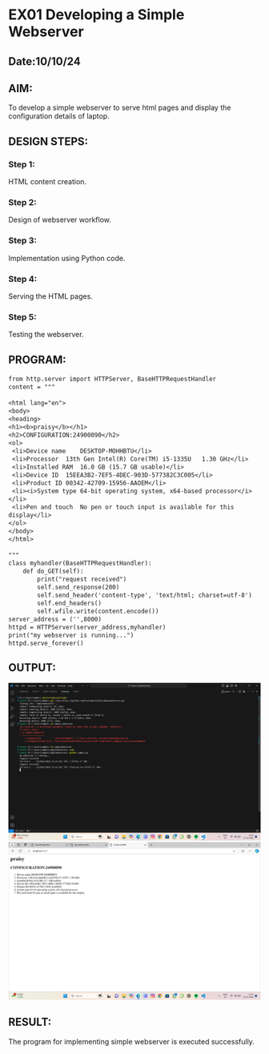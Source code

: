 # EX01 Developing a Simple Webserver
## Date:10/10/24

## AIM:
To develop a simple webserver to serve html pages and display the configuration details of laptop.

## DESIGN STEPS:
### Step 1: 
HTML content creation.

### Step 2:
Design of webserver workflow.

### Step 3:
Implementation using Python code.

### Step 4:
Serving the HTML pages.

### Step 5:
Testing the webserver.

## PROGRAM:
```
from http.server import HTTPServer, BaseHTTPRequestHandler
content = """

<html lang="en">
<body>
<heading>
<h1><b>praisy</b></h1>
<h2>CONFIGURATION:24900090</h2>
<ol> 
 <li>Device name	DESKTOP-MOHHBTU</li>
 <li>Processor	13th Gen Intel(R) Core(TM) i5-1335U   1.30 GHz</li>
 <li>Installed RAM	16.0 GB (15.7 GB usable)</li>
 <li>Device ID	15EEA3B2-7EF5-4DEC-903D-577382C3C005</li>
 <li>Product ID	00342-42709-15956-AAOEM</li>
 <li><i>System type	64-bit operating system, x64-based processor</i></li>
 <li>Pen and touch	No pen or touch input is available for this display</li>
</ol>
</body>
</html>

"""
class myhandler(BaseHTTPRequestHandler):
    def do_GET(self):
        print("request received")
        self.send_response(200)
        self.send_header('content-type', 'text/html; charset=utf-8')
        self.end_headers()
        self.wfile.write(content.encode())
server_address = ('',8000)
httpd = HTTPServer(server_address,myhandler)
print("my webserver is running...")
httpd.serve_forever() 
```
## OUTPUT:

![alt text](<Screenshot (3).png>)
![alt text](<Screenshot (1).png>)
## RESULT:
The program for implementing simple webserver is executed successfully.
